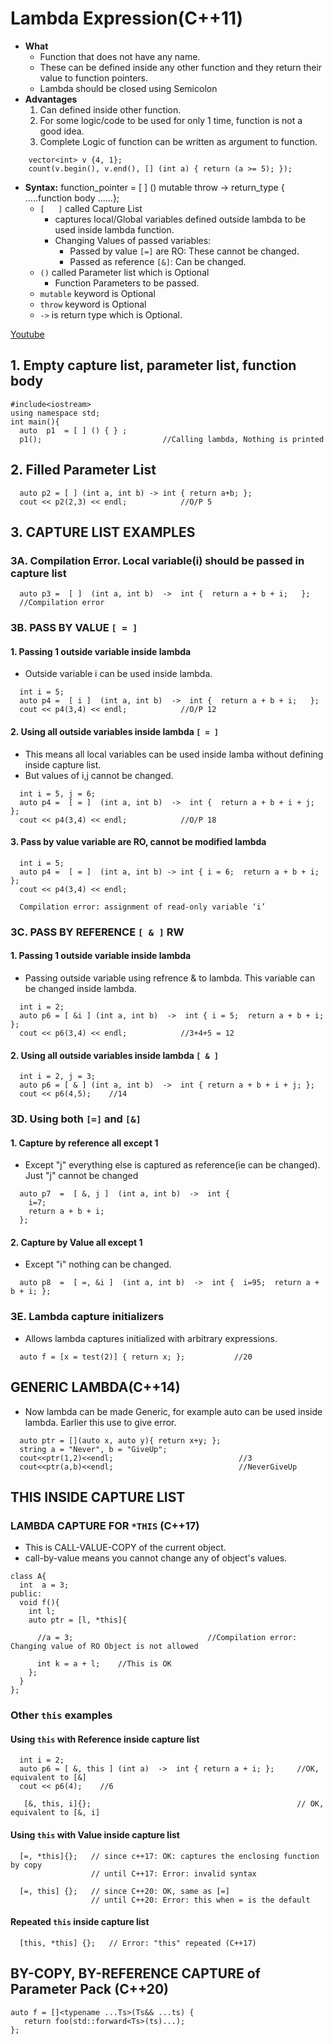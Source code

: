 # Lambda Expression(C++11)
- **What** 
  - Function that does not have any name. 
  - These can be defined inside any other function and they return their value to function pointers.
  - Lambda should be closed using Semicolon
- **Advantages**
  1. Can defined inside other function.
  2. For some logic/code to be used for only 1 time, function is not a good idea.  
  3. Complete Logic of function can be written as argument to function.
```  
    vector<int> v {4, 1};  
    count(v.begin(), v.end(), [] (int a) { return (a >= 5); });
```
- **Syntax:**     function_pointer  = [ ] () mutable throw -> return_type { .....function body ......};
  - `[   ]` called Capture List
    - captures local/Global variables defined outside lambda to be used inside lambda function.
    - Changing Values of passed variables:
      - Passed by value `[=]` are RO: These cannot be changed.
      - Passed as reference `[&]`: Can be changed.
  - `()` called Parameter list which is Optional
    - Function Parameters to be passed.
  - `mutable` keyword is Optional
  - `throw` keyword is Optional
  - `->` is return type which is Optional.

[Youtube](https://www.youtube.com/watch?v=uk0Ytomv0wY)    

## 1. Empty capture list, parameter list, function body
```
#include<iostream>
using namespace std;
int main(){
  auto  p1  = [ ] () { } ;
  p1();                           //Calling lambda, Nothing is printed
```  

## 2. Filled Parameter List
```  
  auto p2 = [ ] (int a, int b) -> int { return a+b; };
  cout << p2(2,3) << endl;            //O/P 5
```

## 3. CAPTURE LIST EXAMPLES
### 3A. Compilation Error. Local variable(i) should be passed in capture list
```  
  auto p3 =  [ ]  (int a, int b)  ->  int {  return a + b + i;   };
  //Compilation error
```

### 3B. PASS BY VALUE `[ = ]`
#### 1. Passing 1 outside variable inside lambda
- Outside variable i can be used inside lambda.
```
  int i = 5;
  auto p4 =  [ i ]  (int a, int b)  ->  int {  return a + b + i;   };
  cout << p4(3,4) << endl;            //O/P 12 
```  

#### 2. Using all outside variables inside lambda `[ = ]`
- This means all local variables can be used inside lamba without defining inside capture list.
- But values of i,j cannot be changed.
```
  int i = 5, j = 6;
  auto p4 =  [ = ]  (int a, int b)  ->  int {  return a + b + i + j;   };
  cout << p4(3,4) << endl;            //O/P 18 
```  

#### 3. Pass by value variable are RO, cannot be modified lambda
```
  int i = 5;
  auto p4 =  [ = ]  (int a, int b) -> int { i = 6;  return a + b + i;   };
  cout << p4(3,4) << endl;
  
  Compilation error: assignment of read-only variable ‘i’
```  

### 3C. PASS BY REFERENCE `[ & ]` RW
#### 1. Passing 1 outside variable inside lambda
- Passing outside variable using refrence & to lambda. This variable can be changed inside lambda.
```  
  int i = 2;
  auto p6 = [ &i ] (int a, int b)  ->  int { i = 5;  return a + b + i; };
  cout << p6(3,4) << endl;            //3+4+5 = 12
```

#### 2. Using all outside variables inside lambda `[ & ]`
```  
  int i = 2, j = 3;
  auto p6 = [ & ] (int a, int b)  ->  int { return a + b + i + j; };
  cout << p6(4,5);    //14
```
  
### 3D. Using both `[=]` and `[&]`
#### 1. Capture by reference all except 1
- Except "j" everything else is captured as reference(ie can be changed). Just "j" cannot be changed
```  
  auto p7  =  [ &, j ]  (int a, int b)  ->  int {
    i=7;
    return a + b + i; 
  };
```  

#### 2. Capture by Value all except 1
- Except "i" nothing can be changed.
```  
  auto p8  =  [ =, &i ]  (int a, int b)  ->  int {  i=95;  return a + b + i; };
```

### 3E. Lambda capture initializers
- Allows lambda captures initialized with arbitrary expressions.
```
  auto f = [x = test(2)] { return x; };           //20  
```
          
## GENERIC LAMBDA(C++14)
- Now lambda can be made Generic, for example auto can be used inside lambda. Earlier this use to give error.
```
  auto ptr = [](auto x, auto y){ return x+y; };
  string a = "Never", b = "GiveUp";
  cout<<ptr(1,2)<<endl;                            //3
  cout<<ptr(a,b)<<endl;                            //NeverGiveUp   
```

## THIS INSIDE CAPTURE LIST 
### LAMBDA CAPTURE FOR `*THIS` (C++17)
- This is CALL-VALUE-COPY of the current object.
- call-by-value means you cannot change any of object's values.
```
class A{
  int  a = 3;       
public:
  void f(){
    int l;
    auto ptr = [l, *this]{

      //a = 3;                              //Compilation error: Changing value of RO Object is not allowed

      int k = a + l;    //This is OK
    };
  }
};
```

### Other `this` examples
#### Using `this` with Reference inside capture list
```
  int i = 2;
  auto p6 = [ &, this ] (int a)  ->  int { return a + i; };     //OK, equivalent to [&]
  cout << p6(4);    //6

   [&, this, i]{};                                              // OK, equivalent to [&, i]
```

#### Using `this` with Value inside capture list
```
  [=, *this]{};   // since c++17: OK: captures the enclosing function by copy
                  // until C++17: Error: invalid syntax
                    
  [=, this] {};   // since C++20: OK, same as [=]
                  // until C++20: Error: this when = is the default
```

#### Repeated `this` inside capture list
```
  [this, *this] {};   // Error: "this" repeated (C++17)
```

## BY-COPY, BY-REFERENCE CAPTURE of Parameter Pack (C++20)
```
auto f = []<typename ...Ts>(Ts&& ...ts) {
   return foo(std::forward<Ts>(ts)...);
};
```
